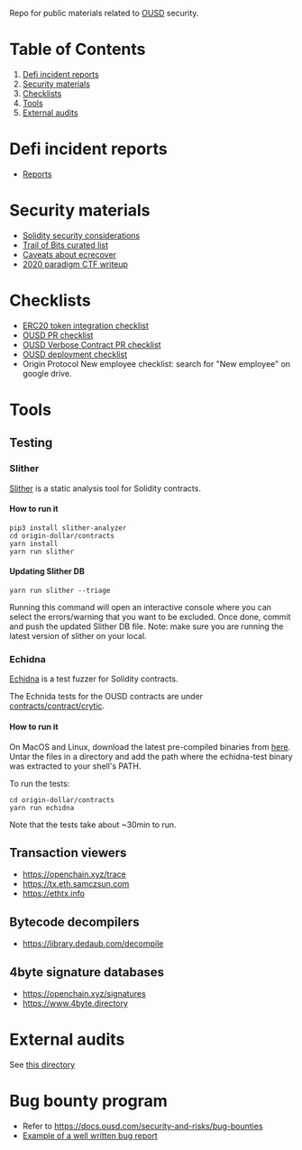 Repo for public materials related to [OUSD](https://www.ousd.com) security.

# Table of Contents
 1. [Defi incident reports](#defi-incident-reports)
 1. [Security materials](#security-materials)
 1. [Checklists](#checklists)
 1. [Tools](#tools)
 1. [External audits](#external-audits)

# Defi incident reports
  - [Reports](/incidents)

# Security materials
 - [Solidity security considerations](https://docs.soliditylang.org/en/v0.7.5/security-considerations.html)
 - [Trail of Bits curated list](https://github.com/crytic/awesome-ethereum-security)
 - [Caveats about ecrecover](https://docs.kaleido.io/faqs/why-ecrecover-fails/)
 - [2020 paradigm CTF writeup](https://github.com/DanielVF/2020_paradigm_ctf_writeup)

# Checklists
 - [ERC20 token integration checklist](https://github.com/crytic/building-secure-contracts/blob/master/development-guidelines/token_integration.md)
 - [OUSD PR checklist](https://github.com/OriginProtocol/origin-dollar/blob/master/pull_request_template.md)
 - [OUSD Verbose Contract PR checklist](https://github.com/OriginProtocol/security/blob/master/templates/Contract-Code-Review-Example.md)
 - [OUSD deployment checklist](https://docs.google.com/spreadsheets/d/1phyzOJMmTBPIqTTa0v7HY6XJkjRmbrcdULRZPo_JEoY/edit?usp=sharing)
 - Origin Protocol New employee checklist: search for "New employee" on google drive.

# Tools

## Testing
### Slither
[Slither](https://github.com/crytic/slither) is a static analysis tool for Solidity contracts.

#### How to run it
```
pip3 install slither-analyzer
cd origin-dollar/contracts
yarn install
yarn run slither
```

#### Updating Slither DB
```
yarn run slither --triage
```
Running this command will open an interactive console where you can select the errors/warning that you want to be excluded. Once done, commit and push the updated Slither DB file. Note: make sure you are running the latest version of slither on your local.

### Echidna
[Echidna](https://github.com/crytic/echidna) is a test fuzzer for Solidity contracts.

The Echnida tests for the OUSD contracts are under [contracts/contract/crytic](https://github.com/OriginProtocol/origin-dollar/tree/master/contracts/contracts/crytic).

#### How to run it
On MacOS and Linux, download the latest pre-compiled binaries from [here](https://github.com/crytic/echidna/releases).
Untar the files in a directory and add the path where the echidna-test binary was extracted to your shell's PATH.

To run the tests:
```
cd origin-dollar/contracts
yarn run echidna
```

Note that the tests take about ~30min to run.

## Transaction viewers
  - https://openchain.xyz/trace
  - https://tx.eth.samczsun.com
  - https://ethtx.info

## Bytecode decompilers
  - https://library.dedaub.com/decompile

## 4byte signature databases
  - https://openchain.xyz/signatures
  - https://www.4byte.directory

# External audits
  See [this directory](https://github.com/OriginProtocol/security/tree/master/audits)
  
# Bug bounty program
  - Refer to https://docs.ousd.com/security-and-risks/bug-bounties
  - [Example of a well written bug report](https://gist.github.com/DanielVF/66f459da88804d1fd917c47576c68523)



